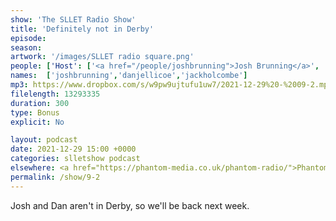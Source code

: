 ```yaml
---
show: 'The SLLET Radio Show'
title: 'Definitely not in Derby'
episode:
season: 
artwork: '/images/SLLET radio square.png'
people: ['Host': ['<a href="/people/joshbrunning">Josh Brunning</a>', '<a href="/people/danjellicoe">Dan Jellicoe</a>'], 'Also Accidentally Featuring': ['<a href="/people/jackholcombe">Jack Holcombe</a>']]
names:  ['joshbrunning','danjellicoe','jackholcombe']
mp3: https://www.dropbox.com/s/w9pw9ujtufu1uw7/2021-12-29%20-%2009-2.mp3?raw=1
filelength: 13293335
duration: 300
type: Bonus
explicit: No

layout: podcast
date: 2021-12-29 15:00 +0000
categories: slletshow podcast
elsewhere: <a href="https://phantom-media.co.uk/phantom-radio/">Phantom Media</a>
permalink: /show/9-2
---
```


Josh and Dan aren't in Derby, so we'll be back next week.
